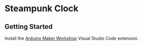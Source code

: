 # Steampunk Clock

## Getting Started

Install the [Arduino Maker Workshop](https://marketplace.visualstudio.com/items?itemName=TheLastOutpostWorkshop.arduino-maker-workshop) Visual Studio Code extension.
